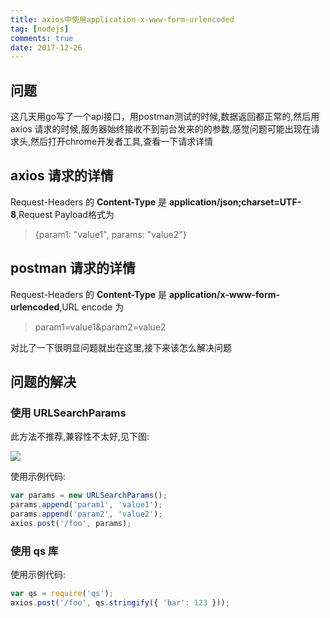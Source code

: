 ```yaml
---
title: axios中使用application-x-www-form-urlencoded
tag: [nodejs]
comments: true
date: 2017-12-26
---
```




## 问题
这几天用go写了一个api接口，用postman测试的时候,数据返回都正常的,然后用 axios 请求的时候,服务器始终接收不到前台发来的的参数,感觉问题可能出现在请求头,然后打开chrome开发者工具,查看一下请求详情

## axios 请求的详情

Request-Headers 的 **Content-Type** 是 **application/json;charset=UTF-8**,Request Payload格式为
>{param1: "value1", params: "value2"}

## postman 请求的详情

Request-Headers 的 **Content-Type** 是 **application/x-www-form-urlencoded**,URL encode 为
>param1=value1&param2=value2

对比了一下很明显问题就出在这里,接下来该怎么解决问题

## 问题的解决

###  使用 URLSearchParams

此方法不推荐,兼容性不太好,见下图:

![](http://ww1.sinaimg.cn/large/006wYWbGly1fmudwfsis1j31h30jz76f.jpg)

使用示例代码:

```javascript
var params = new URLSearchParams();
params.append('param1', 'value1');
params.append('param2', 'value2');
axios.post('/foo', params);
```

### 使用 qs 库

使用示例代码:

```javascript
var qs = require('qs');
axios.post('/foo', qs.stringify({ 'bar': 123 }));
```
